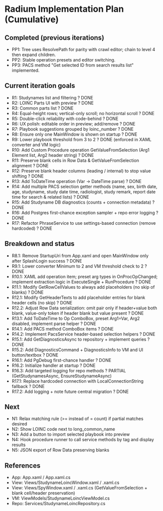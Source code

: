 # Radium Implementation Plan (Cumulative)

## Completed (previous iterations)
- PP1: Tree uses ResolvePath for parity with crawl editor; chain to level 4 then expand children.
- PP2: Stable operation presets and editor switching.
- PP3: PACS method "Get selected ID from search results list" implemented.

## Current iteration goals
- R1: Studynames list and filtering ? DONE
- R2: LOINC Parts UI with preview ? DONE
- R3: Common parts list ? DONE
- R4: Equal-height rows; vertical-only scroll; no horizontal scroll ? DONE
- R5: Double-click reliability with code-behind ? DONE
- R6: UX polish: editable order in preview; add/remove ? DONE
- R7: Playbook suggestions grouped by loinc_number ? DONE
- R8: Ensure only one MainWindow is shown on startup ? DONE
- R9: Lower playbook threshold from 3 to 2 ? DONE (enforced in XAML converter and VM logic)
- R10: Add Custom Procedure operation GetValueFromSelection (Arg1 Element list, Arg2 header string) ? DONE
- R11: Preserve blank cells in Row Data & GetValueFromSelection alignment ? DONE
- R12: Preserve blank header columns (leading / internal) to stop value shifting ? DONE
- R13: Add ToDateTime operation (Var -> DateTime parse) ? DONE
- R14: Add multiple PACS selection getter methods (name, sex, birth date, age, studyname, study date time, radiologist, study remark, report date time for search & related lists) ? DONE
- R15: Add Studyname DB diagnostics (counts + connection metadata) ? DONE
- R16: Add Postgres first-chance exception sampler + repo error logging ? DONE
- R17: Refactor PhraseService to use settings-based connection (remove hardcoded) ? DONE

## Breakdown and status
- R8.1: Remove StartupUri from App.xaml and open MainWindow only after SplashLogin success ? DONE
- R9.1: Lower converter Minimum to 2 and VM threshold check to 2 ? DONE
- R10.1: XAML add operation item; preset arg types in OnProcOpChanged; implement extraction logic in ExecuteSingle + RunProcedure ? DONE
- R11.1: Modify GetRowCellValues to always add placeholders (no skip of blanks) ? DONE
- R12.1: Modify GetHeaderTexts to add placeholder entries for blank header cells (no skip) ? DONE
- R12.2: Adjust Row Data serialization: omit pair only if header+value both blank, value-only token if header blank but value present ? DONE
- R13.1: Add ToDateTime to Op ComboBox, preset Arg1=Var, Arg2 disabled, implement parse helper ? DONE
- R14.1: Add PACS method ComboBox items ? DONE
- R14.2: Implement PacsService header-based selection helpers ? DONE
- R15.1: Add GetDiagnosticsAsync to repository + implement queries ? DONE
- R15.2: Add DiagnosticsCommand + DiagnosticsInfo to VM and UI button/textbox ? DONE
- R16.1: Add PgDebug first-chance handler ? DONE
- R16.2: Initialize handler at startup ? DONE
- R16.3: Add targeted logging for repo methods ? PARTIAL (GetStudynamesAsync, EnsureStudynameAsync)
- R17.1: Replace hardcoded connection with LocalConnectionString fallback ? DONE
- R17.2: Add logging + note future central migration ? DONE

## Next
- N1: Relax matching rule (>= instead of = count) if partial matches desired
- N2: Show LOINC code next to long_common_name
- N3: Add a button to import selected playbook into preview
- N4: Hook procedure runner to call service methods by tag and display results
- N5: JSON export of Row Data preserving blanks

## References
- App: App.xaml / App.xaml.cs
- View: Views/StudynameLoincWindow.xaml / .xaml.cs
- View: Views/SpyWindow.xaml / .xaml.cs (GetValueFromSelection + blank cell/header preservation)
- VM: ViewModels/StudynameLoincViewModel.cs
- Repo: Services/StudynameLoincRepository.cs
